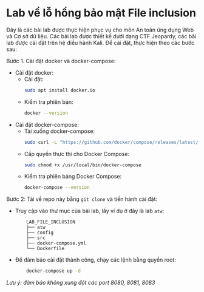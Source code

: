# Lab về lỗ hổng bảo mật File inclusion
    
Đây là các bài lab được thực hiện phục vụ cho môn An toàn ứng dụng Web và Cơ sở dữ liệu. Các bài lab được thiết kế dưới dạng CTF Jeopardy, các bài lab được cài đặt trên hệ điều hành Kali. Để cài đặt, thực hiện theo các bước sau:

Bước 1. Cài đặt docker và docker-compose:
- Cài đặt docker:
    - Cài đặt:
        ```bash 
        sudo apt install docker.io
        ```
    - Kiểm tra phiên bản:
        ```bash
        docker --version
        ```
- Cài đặt docker-compose:
    - Tải xuống docker-compose:
        ```bash 
        sudo curl -L "https://github.com/docker/compose/releases/latest/download/docker-compose-$(uname -s)-$(uname -m)" -o /usr/local/bin/docker-compose
        ```
    - Cấp quyền thực thi cho Docker Compose:
        ```bash 
        sudo chmod +x /usr/local/bin/docker-compose
        ```
    - Kiểm tra phiên bảng Docker Compose:
        ```bash 
        docker-compose --version
        ```
Bước 2: Tải về repo này bằng ```git clone``` và tiến hành cài đặt:
- Truy cập vào thư mục của bài lab, lấy ví dụ ở đây là lab ```atw```:
    ```
        LAB_FILE_INCLUSION
        ├── atw
        ├── config
        ├── src
        ├── docker-compose.yml
        └── Dockerfile
    ```
- Để đảm bảo cài đặt thành công, chạy các lệnh bằng quyền root:
    ```bash
        docker-compose up -d
    ```
*Lưu ý: đảm bảo không xung đột các port 8080, 8081, 8083*

